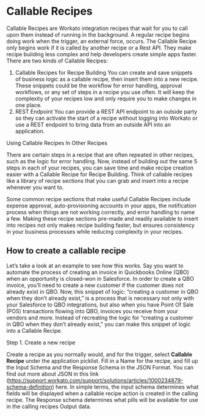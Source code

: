 # Callable Recipes
Callable Recipes are Workato integration recipes that wait for you to call upon them instead of running in the background. A regular recipe begins doing work when the trigger, an external force, occurs. The Callable Recipe only begins work if it is called by another recipe or a Rest API. They make recipe building less complex and help developers create simple apps faster. There are two kinds of Callable Recipes:

1. Callable Recipes for Recipe Building
You can create and save snippets of business logic as a callable recipe, then insert them into a new recipe. These snippets could be the workflow for error handling, approval workflows, or any set of steps in a recipe you use often. It will keep the complexity of your recipes low and only require you to make changes in one place.
2. REST Endpoint
You can provide a REST API endpoint to an outside party so they can activate the start of a recipe without logging into Workato or use a REST endpoint to bring data from an outside API into an application.

Using Callable Recipes In Other Recipes

There are certain steps in a recipe that are often repeated in other recipes, such as the logic for error handling. Now, instead of building out the same 5 steps in each of your recipes, you can save time and make recipe creation easier with a Callable Recipe for Recipe Building. Think of callable recipes like a library of recipe sections that you can grab and insert into a recipe whenever you want to.

Some common recipe sections that make useful Callable Recipes include expense approval, auto-provisioning accounts in your apps, the notification process when things are not working correctly, and error handling to name a few. Making these recipe sections pre-made and readily available to insert into recipes not only makes recipe building faster, but ensures consistency in your business processes while reducing complexity in your recipes.

## How to create a callable recipe

Let’s take a look at an example to see how this works. Say you want to automate the process of creating an invoice in Quickbooks Online (QBO) when an opportunity is closed-won in Salesforce. In order to create a QBO invoice, you’ll need to create a new customer if the customer does not already exist in QBO. Now, this snippet of logic: “creating a customer in QBO when they don’t already exist,” is a process that is necessary not only with your Salesforce to QBO integrations, but also when you have Point Of Sale (POS) transactions flowing into QBO, invoices you receive from your vendors and more. Instead of recreating the logic for “creating a customer in QBO when they don’t already exist,” you can make this snippet of logic into a Callable Recipe.

Step 1. Create a new recipe

Create a recipe as you normally would, and for the trigger, select **Callable Recipe** under the application picklist. Fill in a Name for the recipe, and fill up the Input Schema and the Response Schema in the JSON Format. You can find out more about JSON in this link (https://support.workato.com/support/solutions/articles/1000234879-schema-definition) here. 
In simple terms, the input schema determines what fields will be displayed when a callable recipe action is created in the calling recipe. The Response schema determines what pills will be available for use in the calling recipes Output data. 

